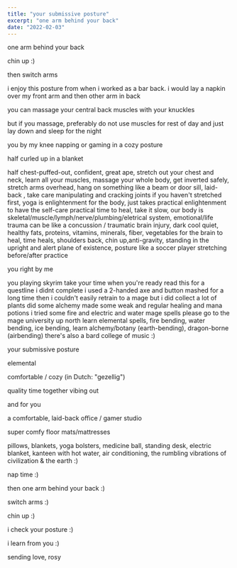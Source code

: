 ```yaml
---
title: "your submissive posture"
excerpt: "one arm behind your back"
date: "2022-02-03"
---
```


one arm behind your back

chin up :)

then switch arms

i enjoy this posture from when i worked as a bar back. i would lay a napkin over my front arm and then other arm in back

you can massage your central back muscles with your knuckles

but if you massage, preferably do not use muscles for rest of day and just lay down and sleep for the night 

you by my knee napping or gaming in a cozy posture 

half curled up in a blanket 

half chest-puffed-out, confident, great ape, stretch out your chest and neck, learn all your muscles, massage your whole body, get inverted safely, stretch arms overhead, hang on something like a beam or door sill, laid-back , take care manipulating and cracking joints if you haven't stretched first, yoga is enlightenment for the body, just takes practical enlightenment to have the self-care practical time to heal, take it slow, our body is skeletal/muscle/lymph/nerve/plumbing/eletrical system, emotional/life trauma can be like a concussion / traumatic brain injury, dark cool quiet, healthy fats, proteins, vitamins, minerals, fiber, vegetables for the brain to heal, time heals, shoulders back, chin up,anti-gravity, standing in the upright and alert plane of existence, posture like a soccer player stretching before/after practice 

you right by me

you playing skyrim 
take your time
when you're ready
read this for a questline i didnt complete
i used a 2-handed axe and button mashed for a long time
then i couldn't easily retrain to a mage
but i did collect a lot of plants
did some alchemy
made some weak and regular healing and mana potions
i tried some fire and electric and water mage spells 
please go to the mage university up north
learn elemental spells,
fire bending,
water bending,
ice bending,
learn alchemy/botany (earth-bending),
dragon-borne (airbending)
there's also a bard college of music :)

your submissive posture 

elemental

comfortable / cozy (in Dutch: "gezellig")

quality time together vibing out 

and for you

a comfortable, laid-back office / gamer studio

super comfy floor mats/mattresses

pillows, blankets, yoga bolsters, medicine ball, standing desk, electric blanket, kanteen with hot water, air conditioning, the rumbling vibrations of civilization & the earth :)

nap time :)

then one arm behind your back :)

switch arms :)

chin up :)

i check your posture :)

i learn from you :)

sending love,
rosy 